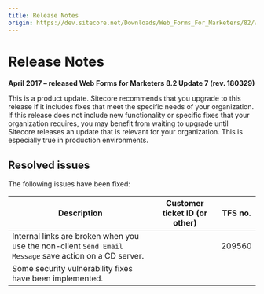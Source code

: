 ```yaml
---
title: Release Notes
origin: https://dev.sitecore.net/Downloads/Web_Forms_For_Marketers/82/Web_Forms_For_Marketers_82_Update7/Release_Notes
---
```


# Release Notes

**April 2017 – released Web Forms for Marketers 8.2 Update 7 (rev. 180329)**

This is a product update. Sitecore recommends that you upgrade to this release if it includes fixes that meet the specific needs of your organization. If this release does not include new functionality or specific fixes that your organization requires, you may benefit from waiting to upgrade until Sitecore releases an update that is relevant for your organization. This is especially true in production environments.

## Resolved issues

The following issues have been fixed:

 | Description | Customer ticket ID (or other) | TFS no. |
 | --- | --- | --- |
 | Internal links are broken when you use the non-client `Send Email Message` save action on a CD server.​​​ |  | 209560 |
 | Some security vulnerability fixes​ have been implemented. |  |  |